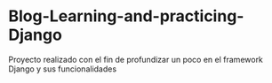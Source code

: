 # Blog-Learning-and-practicing-Django
Proyecto realizado con el fin de profundizar un poco en el framework Django y sus funcionalidades
